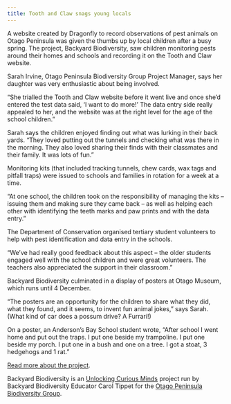 ```yaml
---
title: Tooth and Claw snags young locals
---
```

 A website created by Dragonfly to record observations of pest animals on Otago Peninsula was given the thumbs up by local children after a busy spring. The project, Backyard Biodiversity, saw children monitoring pests around their homes and schools and recording it on the Tooth and Claw website.

<!--more-->

Sarah Irvine, Otago Peninsula Biodiversity Group Project Manager, says her daughter was very enthusiastic about being involved.  

“She trialled the Tooth and Claw website before it went live and once she’d entered the test data said, ‘I want to do more!’ The data entry side really appealed to her, and the website was at the right level for the age of the school children.”

Sarah says the children enjoyed finding out what was lurking in their back yards. “They loved putting out the tunnels and checking what was there in the morning. They also loved sharing their finds with their classmates and their family. It was lots of fun.”

Monitoring kits (that included tracking tunnels, chew cards, wax tags and pitfall traps) were issued to schools and families in rotation for a week at a time.

“At one school, the children took on the responsibility of managing the kits – issuing them and making sure they came back – as well as helping each other with identifying the teeth marks and paw prints and with the data entry.”

The Department of Conservation organised tertiary student volunteers to help with pest identification and data entry in the schools.  

“We’ve had really good feedback about this aspect – the older students engaged well with the school children and were great volunteers. The teachers also appreciated the support in their classroom.”

Backyard Biodiversity culminated in a display of posters at Otago Museum, which runs until 4 December.

“The posters are an opportunity for the children to share what they did, what they found, and it seems, to invent fun animal jokes,” says Sarah. (What kind of car does a possum drive? A Furrari!)

On a poster, an Anderson’s Bay School student wrote, “After school I went home and put out the traps. I put one beside my trampoline. I put one beside my porch. I put one in a bush and one on a tree. I got a stoat, 3 hedgehogs and 1 rat.”

[Read more about the project](https://www.dragonfly.co.nz/news/2016-05-20-ucm-pest-monitoring.html).

Backyard Biodiversity is an [Unlocking Curious Minds](http://www.curiousminds.nz/) project run by Backyard Biodiversity Educator Carol Tippet for the [Otago Peninsula Biodiversity Group](http://www.pestfreepeninsula.org.nz/).
